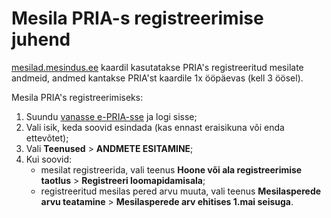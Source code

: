 # Mesila PRIA-s registreerimise juhend

[mesilad.mesindus.ee](https://mesilad.mesindus.ee/) kaardil kasutatakse PRIA's registreeritud mesilate andmeid, andmed kantakse PRIA'st kaardile 1x ööpäevas (kell 3 öösel). 

Mesila PRIA's registreerimiseks:

1. Suundu [vanasse e-PRIA-sse](https://epria.pria.ee/epria/) ja logi sisse;
2. Vali isik, keda soovid esindada (kas ennast eraisikuna või enda ettevõtet);
3. Vali **Teenused** > **ANDMETE ESITAMINE**;
4. Kui soovid:
      * mesilat registreerida, vali teenus **Hoone või ala registreerimise taotlus** > **Registreeri loomapidamisala**;
      * registreeritud mesilas pered arvu muuta, vali teenus **Mesilasperede arvu teatamine** > **Mesilasperede arv ehitises 1.mai seisuga**. 

